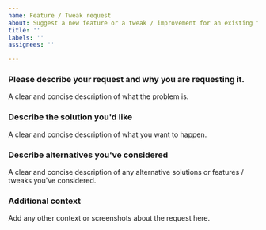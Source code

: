 ```yaml
---
name: Feature / Tweak request
about: Suggest a new feature or a tweak / improvement for an existing feature
title: ''
labels: ''
assignees: ''

---
```


### **Please describe your request and why you are requesting it.**
A clear and concise description of what the problem is.


### **Describe the solution you'd like**
A clear and concise description of what you want to happen.


### **Describe alternatives you've considered**
A clear and concise description of any alternative solutions or features / tweaks you've considered.


### **Additional context**
Add any other context or screenshots about the request here.
